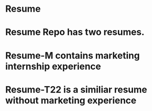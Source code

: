 # Resume
# Resume Repo has two resumes.
# Resume-M contains marketing internship experience 
# Resume-T22 is a similiar resume without marketing experience

